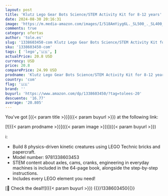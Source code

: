 ```yaml
---
layout: post
title: 'Klutz Lego Gear Bots Science/STEM Activity Kit for 8-12 years'
date: 2024-08-30 20:16:31
image: 'https://m.media-amazon.com/images/I/518AmYiyg6L._SL500_._SL400_.jpg'
comments: true
category: ofertas
author: 'tole.es'
slug: '1338603450-com Klutz Lego Gear Bots Science/STEM Activity Kit for 8-12...'
sku: '1338603450-com'
tags: [ 'lego','🇺🇸', ]
actualPrice: 20.8 USD
currency: USD
price: 20.8
comparePrice: 24.99 USD
prodname: 'Klutz Lego Gear Bots Science/STEM Activity Kit for 8-12 years'
country: 'com'
flag: '🇺🇸'
brand: ''
buyurl: 'https://www.amazon.com/dp/1338603450/?tag=tolees-20'
descuento: '16.77'
average: '20.805'
---
```


You've got [{{< param title >}}]({{< param buyurl >}}) at the following link:

[![{{< param prodname >}}]({{< param image >}})]({{< param buyurl >}})

ℹ️:

- Build 8 physics-driven kinetic creatures using LEGO Technic bricks and papercraft.
- Model number: 9781338603453
- STEM content about axles, cams, cranks, engineering in everyday machines is included in the 64-page book, alongside the step-by-step instructions.
- Includes every LEGO element you need!

[🛒 Check the deal!!]({{< param buyurl >}})
{{<world>}}1338603450{{</world>}}
